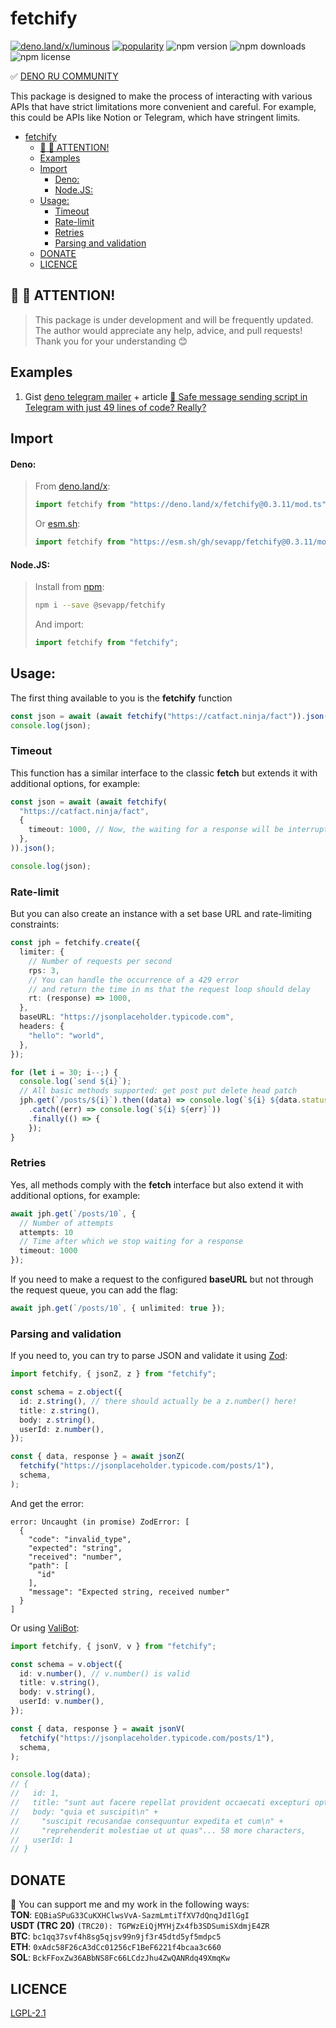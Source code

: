 # fetchify

[![deno.land/x/luminous](https://shield.deno.dev/x/fetchify)](https://deno.land/x/fetchify)
[![popularity](https://deno.land/badge/fetchify/popularity)](https://deno.land/x/fetchify)
![npm version](https://img.shields.io/npm/v/@sevapp/fetchify)
![npm downloads](https://img.shields.io/npm/dt/@sevapp/fetchify)
![npm license](https://img.shields.io/npm/l/@sevapp/fetchify)

✅ [DENO RU COMMUNITY](https://t.me/+3rL7e9JzPLRhZTli)

This package is designed to make the process of interacting with various APIs
that have strict limitations more convenient and careful. For example, this
could be APIs like Notion or Telegram, which have stringent limits.

- [fetchify](#fetchify)
  - [👋 👋 ATTENTION!](#--attention)
  - [Examples](#examples)
  - [Import](#import)
    - [Deno:](#deno)
    - [Node.JS:](#nodejs)
  - [Usage:](#usage)
    - [Timeout](#timeout)
    - [Rate-limit](#rate-limit)
    - [Retries](#retries)
    - [Parsing and validation](#parsing-and-validation)
  - [DONATE](#donate)
  - [LICENCE](#licence)

## 👋 👋 ATTENTION!

> This package is under development and will be frequently updated. The author
> would appreciate any help, advice, and pull requests! Thank you for your
> understanding 😊

## Examples

1. Gist
   [deno telegram mailer](https://gist.github.com/sevapp/876e76399c2f88129f5259e17afe9582) +
   article
   [💌 Safe message sending script in Telegram with just 49 lines of code? Really?](https://dev.to/sevapp/safe-message-sending-script-in-telegram-with-just-49-lines-of-code-really-18jf)

## Import

#### Deno:

> From [deno.land/x](https://deno.land/x/fetchify):
>
> ```ts
> import fetchify from "https://deno.land/x/fetchify@0.3.11/mod.ts";
> ```
>
> Or [esm.sh](esm.sh):
>
> ```ts
> import fetchify from "https://esm.sh/gh/sevapp/fetchify@0.3.11/mod.ts";
> ```

#### Node.JS:

> Install from [npm](https://www.npmjs.com/package/@sevapp/fetchify):
>
> ```bash
> npm i --save @sevapp/fetchify
> ```
>
> And import:
>
> ```ts
> import fetchify from "fetchify";
> ```

## Usage:

The first thing available to you is the **fetchify** function

```ts
const json = await (await fetchify("https://catfact.ninja/fact")).json();
console.log(json);
```

### Timeout

This function has a similar interface to the classic **fetch** but extends it
with additional options, for example:

```ts
const json = await (await fetchify(
  "https://catfact.ninja/fact",
  {
    timeout: 1000, // Now, the waiting for a response will be interrupted after 1000 ms.
  },
)).json();

console.log(json);
```

### Rate-limit

But you can also create an instance with a set base URL and rate-limiting
constraints:

```ts
const jph = fetchify.create({
  limiter: {
    // Number of requests per second
    rps: 3,
    // You can handle the occurrence of a 429 error
    // and return the time in ms that the request loop should delay
    rt: (response) => 1000,
  },
  baseURL: "https://jsonplaceholder.typicode.com",
  headers: {
    "hello": "world",
  },
});

for (let i = 30; i--;) {
  console.log(`send ${i}`);
  // All basic methods supported: get post put delete head patch
  jph.get(`/posts/${i}`).then((data) => console.log(`${i} ${data.status}`))
    .catch((err) => console.log(`${i} ${err}`))
    .finally(() => {
    });
}
```

### Retries

Yes, all methods comply with the **fetch** interface but also extend it with
additional options, for example:

```ts
await jph.get(`/posts/10`, {
  // Number of attempts
  attempts: 10
  // Time after which we stop waiting for a response
  timeout: 1000
});
```

If you need to make a request to the configured **baseURL** but not through the
request queue, you can add the flag:

```ts
await jph.get(`/posts/10`, { unlimited: true });
```

### Parsing and validation

If you need to, you can try to parse JSON and validate it using
[Zod](https://github.com/colinhacks/zod):

```ts
import fetchify, { jsonZ, z } from "fetchify";

const schema = z.object({
  id: z.string(), // there should actually be a z.number() here!
  title: z.string(),
  body: z.string(),
  userId: z.number(),
});

const { data, response } = await jsonZ(
  fetchify("https://jsonplaceholder.typicode.com/posts/1"),
  schema,
);
```

And get the error:

```
error: Uncaught (in promise) ZodError: [
  {
    "code": "invalid_type",
    "expected": "string",
    "received": "number",
    "path": [
      "id"
    ],
    "message": "Expected string, received number"
  }
]
```

Or using [ValiBot](https://github.com/fabian-hiller/valibot):

```ts
import fetchify, { jsonV, v } from "fetchify";

const schema = v.object({
  id: v.number(), // v.number() is valid
  title: v.string(),
  body: v.string(),
  userId: v.number(),
});

const { data, response } = await jsonV(
  fetchify("https://jsonplaceholder.typicode.com/posts/1"),
  schema,
);

console.log(data);
// {
//   id: 1,
//   title: "sunt aut facere repellat provident occaecati excepturi optio reprehenderit",
//   body: "quia et suscipit\n" +
//     "suscipit recusandae consequuntur expedita et cum\n" +
//     "reprehenderit molestiae ut ut quas"... 58 more characters,
//   userId: 1
// }
```

## DONATE

🫶 You can support me and my work in the following ways: <br> **TON**:
`EQBiaSPuG33CuKXHClwsVvA-SazmLmtiTfXV7dQnqJdIlGgI`<br> **USDT (TRC 20)**
`(TRC20): TGPWzEiQjMYHjZx4fb3SDSumiSXdmjE4ZR`<br> **BTC**:
`bc1qq37svf4h8sg5qjsv99n9jf3r45dtd5yf5mdpc5`<br> **ETH**:
`0xAdc58F26cA3dCc01256cF1BeF6221f4bcaa3c660`<br> **SOL**:
`BckFFoxZw36ABbNS8Fc66LCdzJhu4ZwQANRdq49XmqKw`<br>

## LICENCE

[LGPL-2.1](https://github.com/sevapp/fetchify/blob/main/LICENSE)
